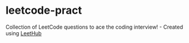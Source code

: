 # leetcode-pract
Collection of LeetCode questions to ace the coding interview! - Created using [LeetHub](https://github.com/QasimWani/LeetHub)
